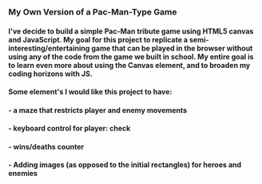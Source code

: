 ### My Own Version of a Pac-Man-Type Game

#### I've decide to build a simple Pac-Man tribute game using HTML5 canvas and JavaScript. My goal for this project to replicate a semi-interesting/entertaining game that can be played in the browser without using any of the code from the game we built in school. My entire goal is to learn even more about using the Canvas element, and to broaden my coding horizons with JS.

#### Some element's I would like this project to have:

#### - a maze that restricts player and enemy movements
#### - keyboard control for player: check
#### - wins/deaths counter
#### - Adding images (as opposed to the initial rectangles) for heroes and enemies


